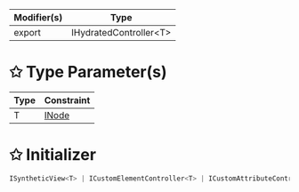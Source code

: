 | Modifier(s)                            | Type                     |
|----------------------------------------|--------------------------|
| export | IHydratedController&lt;T&gt; |

# &#10025; Type Parameter(s)

| Type | Constraint                               |
| ---- | ---------------------------------------- |
| T    | [INode](/runtime/interface/dom/inode.md) |

# &#10025; Initializer

```ts
ISyntheticView<T> | ICustomElementController<T> | ICustomAttributeController<T>
```